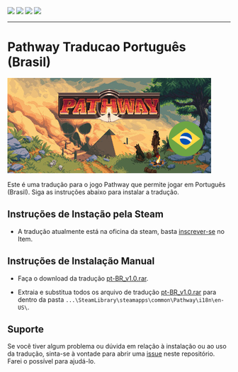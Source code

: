 <img  src="https://img.shields.io/steam/views/2986364384"/> <img  src="https://img.shields.io/steam/downloads/2986364384"/> <img  src="https://img.shields.io/steam/favorites/2986364384"/> <img  src="https://img.shields.io/steam/subscriptions/2986364384"/>

---

# Pathway Traducao Português (Brasil)
[![Pathway](https://raw.githubusercontent.com/pobruno/Pathway-traducao-ptbr/main/Production/pt-BR_preview.png)](https://steamcommunity.com/sharedfiles/filedetails/?id=2986364384)

Este é uma tradução para o jogo Pathway que permite jogar em Português (Brasil). Siga as instruções abaixo para instalar a tradução.

## Instruções de Instação pela Steam

* A tradução atualmente está na oficina da steam, basta [inscrever-se](https://steamcommunity.com/sharedfiles/filedetails/?id=2986364384) no Item.


## Instruções de Instalação Manual

* Faça o download da tradução [pt-BR_v1.0.rar](https://github.com/pobruno/Pathway-traducao-ptbr/releases/tag/v1.0).

* Extraia e substitua todos os arquivo de tradução [pt-BR_v1.0.rar](https://github.com/pobruno/Pathway-traducao-ptbr/releases/tag/v1.0) para dentro da pasta ``...\SteamLibrary\steamapps\common\Pathway\i18n\en-US\``.


## Suporte

Se você tiver algum problema ou dúvida em relação à instalação ou ao uso da tradução, sinta-se à vontade para abrir uma [issue](https://github.com/pobruno/Pathway-traducao-ptbr/issues) neste repositório. Farei o possível para ajudá-lo.

